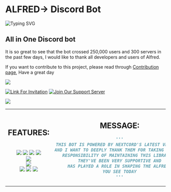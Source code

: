# ALFRED-> Discord Bot
![Typing SVG](https://readme-typing-svg.herokuapp.com/?lines=Hi%20I%20am%20Alfred;A%20powerful%20Discord%20Bot&font=Comfortaa)
## All in One Discord bot

It is so great to see that the bot crossed 250,000 users and 300 servers in the past few days, I would like to thank all developers and users of Alfred. 

If you want to contribute to this project, please read through [Contribution page](https://github.com/alvinbengeorge/alfred-discord-bot/blob/replit/CONTRIBUTING.md), Have a great day

<a href="https://github.com/alvinbengeorge/alfred-discord-bot">
    <img src="https://contrib.rocks/image?repo=alvinbengeorge/alfred-discord-bot">
</a>

[![Link For Invitation](https://img.shields.io/badge/Invite%20to%20Your%20server-7289DA?style=for-the-badge&logo=discord&logoColor=white)](https://discord.com/api/oauth2/authorize?client_id=811591623242154046&permissions=8&scope=bot%20applications.commands)
[![Join Our Support Server](https://img.shields.io/badge/Join%20our%20Support%20server-7289DA?style=for-the-badge&logo=server&logoColor=white)](https://discord.gg/XESZGvjDaT)

<img src="https://github.com/alvinbengeorge/alfred-discord-bot/blob/default/Bat.jpg?raw=true">

<table>
<tr>
<th>

## FEATURES: 
\
<img src="https://img.shields.io/badge/python-0257be?style=for-the-badge&logo=python&logoColor=white"> 
<img src="https://img.shields.io/badge/music-0257be?style=for-the-badge&logo=youtube&logoColor=white"> 
<img src="https://img.shields.io/badge/Fun_apis-0257be?style=for-the-badge&logo=alfred&logoColor=white"> 
<img src="https://img.shields.io/badge/Plugins-0257be?style=for-the-badge&logo=python&logoColor=white"> \
<img src="https://img.shields.io/badge/learn-Learning_tool_provided_with_LEARN.md-0257be?style=for-the-badge&logo=markdown&logoColor=white"> \
<img src="https://img.shields.io/badge/Cogs-Divided_the_program_into_parts-0257be?style=for-the-badge&logo=discord&logoColor=white&color=0257be"> \
<img src="https://shields.io/github/forks/alvinbengeorge/alfred-discord-bot?label=Fork&style=for-the-badge&logo=github&color=0257be"> 
<img src="https://shields.io/github/stars/alvinbengeorge/alfred-discord-bot?label=Stars&style=for-the-badge&logo=github&color=0257be"> 
<img src="https://img.shields.io/github/languages/code-size/alvinbengeorge/alfred-discord-bot?style=for-the-badge&logo=github&color=0257be">

</th>
<th>

## MESSAGE:
```py
'''
THIS BOT IS POWERED BY NEXTCORD'S LATEST VERSION 
AND I WANT TO DEEPLY THANK THEM FOR TAKING UP THIS
RESPONSIBILITY OF MAINTAINING THIS LIBRARY. 
THEY'VE BEEN VERY SUPPORTIVE AND
HAS PLAYED A ROLE IN SHAPING THE ALFRED 
YOU SEE TODAY
'''
```

</th>
</tr>
</table>

